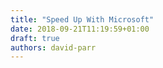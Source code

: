 ```yaml
---
title: "Speed Up With Microsoft"
date: 2018-09-21T11:19:59+01:00
draft: true
authors: david-parr
---
```


